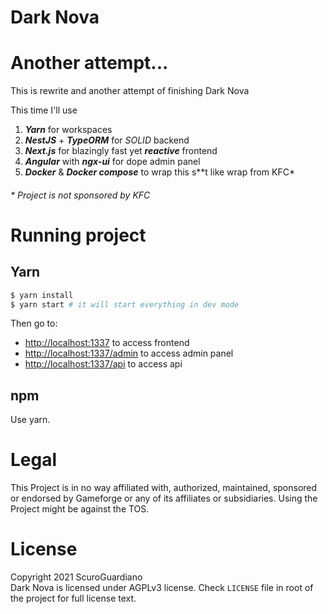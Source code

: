 # Dark Nova
# Another attempt...

This is rewrite and another attempt of finishing Dark Nova

This time I'll use
1. ***Yarn*** for workspaces
2. ***NestJS*** + ***TypeORM*** for *SOLID* backend
3. ***Next.js*** for blazingly fast yet ***reactive*** frontend
4. ***Angular*** with ***ngx-ui*** for dope admin panel
5. ***Docker*** & ***Docker compose*** to wrap this s\*\*t like wrap from KFC*
###### * Project is not sponsored by KFC

# Running project
## Yarn
```sh
$ yarn install
$ yarn start # it will start everything in dev mode
```
Then go to:
* [http://localhost:1337](http://localhost:1337) to access frontend
* [http://localhost:1337/admin](http://localhost:1337/admin) to access admin panel
* [http://localhost:1337/api](http://localhost:1337/api) to access api

## npm
Use yarn.

# Legal
This Project is in no way affiliated with, authorized, maintained, sponsored or endorsed by Gameforge or any of its affiliates or subsidiaries. Using the Project might be against the TOS.

# License
Copyright 2021 ScuroGuardiano  
Dark Nova is licensed under AGPLv3 license. Check `LICENSE` file in root of the project for full license text.
